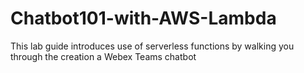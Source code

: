 # Chatbot101-with-AWS-Lambda
This lab guide introduces use of serverless functions by walking you through the creation a Webex Teams chatbot 
